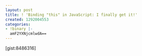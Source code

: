 ```yaml
---
layout: post
title: ! 'Binding "this" in JavaScript: I finally get it!'
created: 1292004553
categories:
- !binary |-
  amF2YXNjcmlwdA==
---
```

[gist:8486316]

